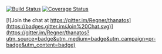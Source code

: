 [![Build Status](https://travis-ci.org/Regner/thanatos.svg)](https://travis-ci.org/Regner/thanatos)
[![Coverage Status](https://coveralls.io/repos/Regner/thanatos/badge.svg?branch=master)](https://coveralls.io/r/Regner/thanatos?branch=master)


[![Join the chat at https://gitter.im/Regner/thanatos](https://badges.gitter.im/Join%20Chat.svg)](https://gitter.im/Regner/thanatos?utm_source=badge&utm_medium=badge&utm_campaign=pr-badge&utm_content=badge)